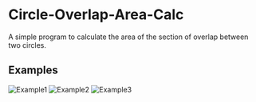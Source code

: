 # Circle-Overlap-Area-Calc
A simple program to calculate the area of the section of overlap between two circles.

## Examples
![Example1](https://i.imgur.com/jhGQIWD.png)
![Example2](https://i.imgur.com/PWsxKmf.png, "")
![Example3](https://i.imgur.com/Wr6V7To.png, "")
